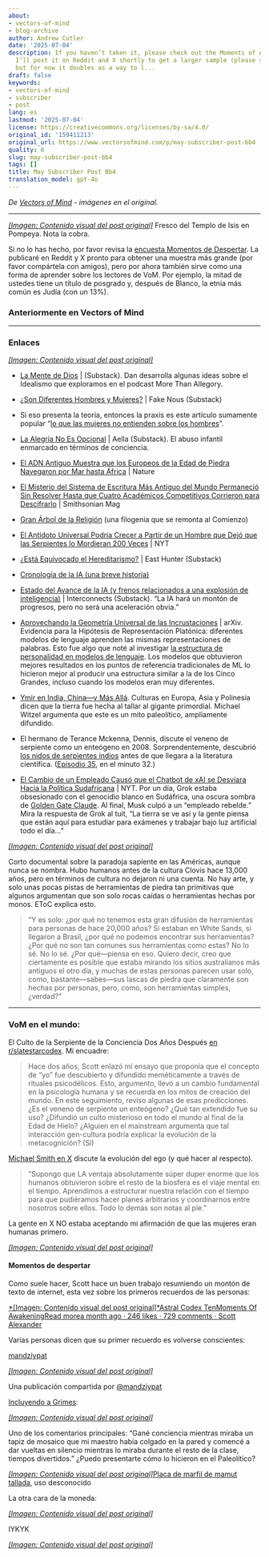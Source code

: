```yaml
---
about:
- vectors-of-mind
- blog-archive
author: Andrew Cutler
date: '2025-07-04'
description: If you haven’t taken it, please check out the Moments of Awakening survey.
  I’ll post it on Reddit and X shortly to get a larger sample (please share with friends),
  but for now it doubles as a way to l...
draft: false
keywords:
- vectors-of-mind
- subscriber
- post
lang: es
lastmod: '2025-07-04'
license: https://creativecommons.org/licenses/by-sa/4.0/
original_id: '159411213'
original_url: https://www.vectorsofmind.com/p/may-subscriber-post-bb4
quality: 6
slug: may-subscriber-post-bb4
tags: []
title: May Subscriber Post Bb4
translation_model: gpt-4o
---
```


*De [Vectors of Mind](https://www.vectorsofmind.com/p/may-subscriber-post-bb4) - imágenes en el original.*

---

[*[Imagen: Contenido visual del post original]*](https://substackcdn.com/image/fetch/$s_!c2Mq!,f_auto,q_auto:good,fl_progressive:steep/https%3A%2F%2Fsubstack-post-media.s3.amazonaws.com%2Fpublic%2Fimages%2Fe5a01543-b2a7-441c-87c3-d77d36450c1f_2776x2249.jpeg) Fresco del Templo de Isis en Pompeya. Nota la cobra.

Si no lo has hecho, por favor revisa la [encuesta Momentos de Despertar](https://www.vectorsofmind.com/p/moments-of-awakening-survey). La publicaré en Reddit y X pronto para obtener una muestra más grande (por favor compártela con amigos), pero por ahora también sirve como una forma de aprender sobre los lectores de VoM. Por ejemplo, la mitad de ustedes tiene un título de posgrado y, después de Blanco, la etnia más común es Judía (con un 13%).

### Anteriormente en Vectors of Mind

* * *

### Enlaces

[*[Imagen: Contenido visual del post original]*](https://substackcdn.com/image/fetch/$s_!95Qh!,f_auto,q_auto:good,fl_progressive:steep/https%3A%2F%2Fsubstack-post-media.s3.amazonaws.com%2Fpublic%2Fimages%2F95174c6a-d1fa-43d9-9f5d-dd0b08a38e1d_1344x896.png)

  * [La Mente de Dios](https://open.substack.com/pub/mindandmythos/p/the-mind-of-god?r=j1sx6&utm_campaign=post&utm_medium=web&showWelcomeOnShare=false) | (Substack). Dan desarrolla algunas ideas sobre el Idealismo que exploramos en el podcast More Than Allegory.

  * [¿Son Diferentes Hombres y Mujeres?](https://fakenous.substack.com/p/are-men-and-women-different) | Fake Nous (Substack)

  * Si eso presenta la teoría, entonces la praxis es este artículo sumamente popular “[lo que las mujeres no entienden sobre los hombres](https://goranshbharal.substack.com/p/what-women-dont-understand-about)”.

  * [La Alegría No Es Opcional](https://open.substack.com/pub/aella/p/the-joy-is-not-optional?r=j1sx6&utm_campaign=post&utm_medium=web&showWelcomeOnShare=false) | Aella (Substack). El abuso infantil enmarcado en términos de conciencia.

  * [El ADN Antiguo Muestra que los Europeos de la Edad de Piedra Navegaron por Mar hasta África](https://www.nature.com/articles/d41586-025-00764-2) | Nature

  * [El Misterio del Sistema de Escritura Más Antiguo del Mundo Permaneció Sin Resolver Hasta que Cuatro Académicos Competitivos Corrieron para Descifrarlo](https://www.smithsonianmag.com/history/mystery-worlds-oldest-writing-system-remained-unsolved-until-four-scholars-raced-decipher-it-180985954/) | Smithsonian Mag

  * [Gran Árbol de la Religión](https://imgur.com/a/great-tree-of-religion-3-0-QXPiyDe?fbclid=IwY2xjawIoWLJleHRuA2FlbQIxMAABHT_xTzl5nYhXl8dOq3CpNoAWvubUahLNpJFtHD_me9zl7faZgESm0tyuFA_aem_47JPVzn_DchoM8CltxiKdA) (una filogenia que se remonta al Comienzo)

  * [El Antídoto Universal Podría Crecer a Partir de un Hombre que Dejó que las Serpientes lo Mordieran 200 Veces](https://www.nytimes.com/2025/05/02/health/snakes-universal-antivenom-tim-friede.html?unlocked_article_code=1.EU8.nNe_.__va4hJmUm4i&smid=nytcore-android-share) | NYT

  * [¿Está Equivocado el Hereditarismo?](https://open.substack.com/pub/easthunter/p/is-hereditarianism-wrong?r=j1sx6&utm_campaign=post&utm_medium=web&showWelcomeOnShare=false) | East Hunter (Substack)

  * [Cronología de la IA (una breve historia)](https://ai-timeline.org/)

  * [Estado del Avance de la IA (y frenos relacionados a una explosión de inteligencia)](https://www.interconnects.ai/p/brakes-on-an-intelligence-explosion) | Interconnects (Substack). “La IA hará un montón de progresos, pero no será una aceleración obvia.”

  * [Aprovechando la Geometría Universal de las Incrustaciones](https://arxiv.org/abs/2505.12540) | arXiv. Evidencia para la Hipótesis de Representación Platónica: diferentes modelos de lenguaje aprenden las mismas representaciones de palabras. Esto fue algo que noté al investigar [la estructura de personalidad en modelos de lenguaje](https://arxiv.org/abs/2203.02092). Los modelos que obtuvieron mejores resultados en los puntos de referencia tradicionales de ML lo hicieron mejor al producir una estructura similar a la de los Cinco Grandes, incluso cuando los modelos eran muy diferentes.

  * [Ymir en India, China—y Más Allá](https://chs.harvard.edu/chapter/michael-witzel-ymir-in-india-china-and-beyond/). Culturas en Europa, Asia y Polinesia dicen que la tierra fue hecha al tallar al gigante primordial. Michael Witzel argumenta que este es un mito paleolítico, ampliamente difundido.

  * El hermano de Terance Mckenna, Dennis, discute el veneno de serpiente como un enteógeno en 2008. Sorprendentemente, descubrió [los nidos de serpientes indios](https://www.vectorsofmind.com/i/154908424/snake-venom-raves) antes de que llegara a la literatura científica. ([Episodio 35](https://www.bluelight.org/community/threads/psychonautica-episodes-merged.294445/page-5), en el minuto 32.)

  * [El Cambio de un Empleado Causó que el Chatbot de xAI se Desviara Hacia la Política Sudafricana](https://www.nytimes.com/2025/05/16/technology/xai-elon-musk-south-africa.html) | NYT. Por un día, Grok estaba obsesionado con el genocidio blanco en Sudáfrica, una oscura sombra de [Golden Gate Claude](https://www.anthropic.com/news/golden-gate-claude). Al final, Musk culpó a un “empleado rebelde.” Mira la respuesta de Grok al tuit, “La tierra se ve así y la gente piensa que están aquí para estudiar para exámenes y trabajar bajo luz artificial todo el día…”

[*[Imagen: Contenido visual del post original]*](https://substackcdn.com/image/fetch/$s_!l-am!,f_auto,q_auto:good,fl_progressive:steep/https%3A%2F%2Fsubstack-post-media.s3.amazonaws.com%2Fpublic%2Fimages%2F92251786-5680-4750-89cd-27d3d39c9b8e_1178x1574.png)

Corto documental sobre la paradoja sapiente en las Américas, aunque nunca se nombra. Hubo humanos antes de la cultura Clovis hace 13,000 años, pero en términos de cultura no dejaron ni una cuenta. No hay arte, y solo unas pocas pistas de herramientas de piedra tan primitivas que algunos argumentan que son solo rocas caídas o herramientas hechas por monos. EToC explica esto.

> “Y es solo: ¿por qué no tenemos esta gran difusión de herramientas para personas de hace 20,000 años? Si estaban en White Sands, si llegaron a Brasil, ¿por qué no podemos encontrar sus herramientas? ¿Por qué no son tan comunes sus herramientas como estas? No lo sé. No lo sé. ¿Por qué—piensa en eso. Quiero decir, creo que ciertamente es posible que estaba mirando los sitios australianos más antiguos el otro día, y muchas de estas personas parecen usar solo, como, bastante—sabes—sus lascas de piedra que claramente son hechas por personas, pero, como, son herramientas simples, ¿verdad?”

* * *

### VoM en el mundo:

El Culto de la Serpiente de la Conciencia Dos Años Después [en r/slatestarcodex](https://www.reddit.com/r/slatestarcodex/comments/1icx6jl/the_snake_cult_of_consciousness_two_years_later/). Mi encuadre:

> Hace dos años, Scott enlazó mi ensayo que proponía que el concepto de “yo” fue descubierto y difundido meméticamente a través de rituales psicodélicos. Esto, argumento, llevó a un cambio fundamental en la psicología humana y se recuerda en los mitos de creación del mundo. En este seguimiento, reviso algunas de esas predicciones. ¿Es el veneno de serpiente un enteógeno? ¿Qué tan extendido fue su uso? ¿Difundió un culto misterioso en todo el mundo al final de la Edad de Hielo? ¿Alguien en el mainstream argumenta que tal interacción gen-cultura podría explicar la evolución de la metacognición? (Sí)

[Michael Smith en X](https://x.com/Morphenius/status/1879270868918157798) discute la evolución del ego (y qué hacer al respecto).

> “Supongo que LA ventaja absolutamente súper duper enorme que los humanos obtuvieron sobre el resto de la biosfera es el viaje mental en el tiempo. Aprendimos a estructurar nuestra relación con el tiempo para que pudiéramos hacer planes arbitrarios y coordinarnos entre nosotros sobre ellos. Todo lo demás son notas al pie.”

La gente en X NO estaba aceptando mi afirmación de que las mujeres eran humanas primero.

[*[Imagen: Contenido visual del post original]*](https://substackcdn.com/image/fetch/$s_!JEEU!,f_auto,q_auto:good,fl_progressive:steep/https%3A%2F%2Fsubstack-post-media.s3.amazonaws.com%2Fpublic%2Fimages%2F0c24e691-441a-45f1-b1d6-ffb436624396_1180x1208.png)

#### Momentos de despertar

Como suele hacer, Scott hace un buen trabajo resumiendo un montón de texto de internet, esta vez sobre los primeros recuerdos de las personas:

[*[Imagen: Contenido visual del post original]*Astral Codex TenMoments Of AwakeningRead morea month ago · 246 likes · 729 comments · Scott Alexander](https://www.astralcodexten.com/p/moments-of-awakening?utm_source=substack&utm_campaign=post_embed&utm_medium=web)

Varias personas dicen que su primer recuerdo es volverse conscientes:

[mandziypat](https://instagram.com/mandziypat)

[*[Imagen: Contenido visual del post original]*](https://instagram.com/p/DISJtkzh6RC)

Una publicación compartida por [@mandziypat](https://instagram.com/mandziypat)

[Incluyendo a Grimes](https://x.com/Grimezsz/status/1911168550330573138):

[*[Imagen: Contenido visual del post original]*](https://substackcdn.com/image/fetch/$s_!EgB9!,f_auto,q_auto:good,fl_progressive:steep/https%3A%2F%2Fsubstack-post-media.s3.amazonaws.com%2Fpublic%2Fimages%2F6228e124-dc9b-4a95-9b62-efd862848229_1166x628.png)

Uno de los comentarios principales: “Gané conciencia mientras miraba un tapiz de mosaico que mi maestro había colgado en la pared y comencé a dar vueltas en silencio mientras lo miraba durante el resto de la clase, tiempos divertidos.” ¿Puedo presentarte cómo lo hicieron en el Paleolítico?

[*[Imagen: Contenido visual del post original]*](https://substackcdn.com/image/fetch/$s_!Qu5A!,f_auto,q_auto:good,fl_progressive:steep/https%3A%2F%2Fsubstack-post-media.s3.amazonaws.com%2Fpublic%2Fimages%2F1dbf443b-9126-4ee2-9f23-ffc3bc47b72d_1600x1092.jpeg)[Placa de marfil de mamut tallada](https://en.wikipedia.org/wiki/Mal%27ta–Buret%27_culture#/media/File:Mal'ta_centrally_perforated_ivory_plaque.jpg), uso desconocido

La otra cara de la moneda:

[*[Imagen: Contenido visual del post original]*](https://substackcdn.com/image/fetch/$s_!Pqz8!,f_auto,q_auto:good,fl_progressive:steep/https%3A%2F%2Fsubstack-post-media.s3.amazonaws.com%2Fpublic%2Fimages%2F1ffdd37d-3e66-4728-b17b-783d1c830f5c_1532x1092.jpeg)

IYKYK

[*[Imagen: Contenido visual del post original]*](https://substackcdn.com/image/fetch/$s_!NB9o!,f_auto,q_auto:good,fl_progressive:steep/https%3A%2F%2Fsubstack-post-media.s3.amazonaws.com%2Fpublic%2Fimages%2F8df6d2ec-a33c-4420-80e1-60a820ed6106_1024x1536.webp)